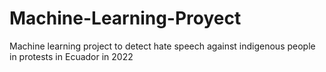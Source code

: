 # Machine-Learning-Proyect
Machine learning project to detect hate speech against indigenous people in protests in Ecuador in 2022
